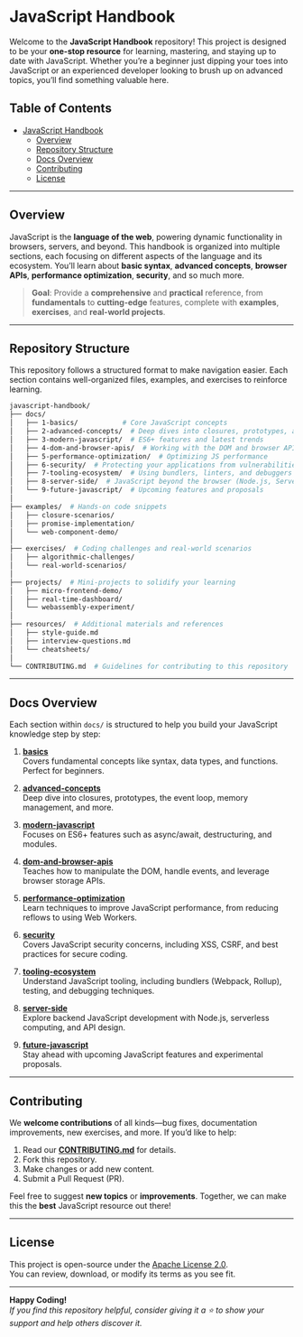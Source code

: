 # JavaScript Handbook

Welcome to the **JavaScript Handbook** repository! This project is designed to be your **one-stop resource** for learning, mastering, and staying up to date with JavaScript. Whether you’re a beginner just dipping your toes into JavaScript or an experienced developer looking to brush up on advanced topics, you’ll find something valuable here.

## Table of Contents

- [JavaScript Handbook](#javascript-handbook)
  - [Overview](#overview)
  - [Repository Structure](#repository-structure)
  - [Docs Overview](#docs-overview)
  - [Contributing](#contributing)
  - [License](#license)

---

## Overview

JavaScript is the **language of the web**, powering dynamic functionality in browsers, servers, and beyond. This handbook is organized into multiple sections, each focusing on different aspects of the language and its ecosystem. You’ll learn about **basic syntax**, **advanced concepts**, **browser APIs**, **performance optimization**, **security**, and so much more.

> **Goal**: Provide a **comprehensive** and **practical** reference, from **fundamentals** to **cutting-edge** features, complete with **examples**, **exercises**, and **real-world projects**.

---

## Repository Structure

This repository follows a structured format to make navigation easier. Each section contains well-organized files, examples, and exercises to reinforce learning.

```bash
javascript-handbook/
├── docs/
│   ├── 1-basics/           # Core JavaScript concepts
│   ├── 2-advanced-concepts/  # Deep dives into closures, prototypes, async programming
│   ├── 3-modern-javascript/  # ES6+ features and latest trends
│   ├── 4-dom-and-browser-apis/  # Working with the DOM and browser APIs
│   ├── 5-performance-optimization/  # Optimizing JS performance
│   ├── 6-security/  # Protecting your applications from vulnerabilities
│   ├── 7-tooling-ecosystem/  # Using bundlers, linters, and debuggers effectively
│   ├── 8-server-side/  # JavaScript beyond the browser (Node.js, Serverless)
│   └── 9-future-javascript/  # Upcoming features and proposals
│
├── examples/  # Hands-on code snippets
│   ├── closure-scenarios/
│   ├── promise-implementation/
│   └── web-component-demo/
│
├── exercises/  # Coding challenges and real-world scenarios
│   ├── algorithmic-challenges/
│   └── real-world-scenarios/
│
├── projects/  # Mini-projects to solidify your learning
│   ├── micro-frontend-demo/
│   ├── real-time-dashboard/
│   └── webassembly-experiment/
│
├── resources/  # Additional materials and references
│   ├── style-guide.md
│   ├── interview-questions.md
│   └── cheatsheets/
│
└── CONTRIBUTING.md  # Guidelines for contributing to this repository
```

---

## Docs Overview

Each section within `docs/` is structured to help you build your JavaScript knowledge step by step:

1. **[basics](docs/1-basics/)**  
   Covers fundamental concepts like syntax, data types, and functions. Perfect for beginners.

2. **[advanced-concepts](docs/2-advanced-concepts/)**  
   Deep dive into closures, prototypes, the event loop, memory management, and more.

3. **[modern-javascript](docs/3-modern-javascript/)**  
   Focuses on ES6+ features such as async/await, destructuring, and modules.

4. **[dom-and-browser-apis](docs/4-dom-and-browser-apis/)**  
   Teaches how to manipulate the DOM, handle events, and leverage browser storage APIs.

5. **[performance-optimization](docs/5-performance-optimization/)**  
   Learn techniques to improve JavaScript performance, from reducing reflows to using Web Workers.

6. **[security](docs/6-security/)**  
   Covers JavaScript security concerns, including XSS, CSRF, and best practices for secure coding.

7. **[tooling-ecosystem](docs/7-tooling-ecosystem/)**  
   Understand JavaScript tooling, including bundlers (Webpack, Rollup), testing, and debugging techniques.

8. **[server-side](docs/8-server-side/)**  
   Explore backend JavaScript development with Node.js, serverless computing, and API design.

9. **[future-javascript](docs/9-future-javascript/)**  
   Stay ahead with upcoming JavaScript features and experimental proposals.

---

## Contributing

We **welcome contributions** of all kinds—bug fixes, documentation improvements, new exercises, and more. If you’d like to help:

1. Read our **[CONTRIBUTING.md](CONTRIBUTING.md)** for details.  
2. Fork this repository.  
3. Make changes or add new content.  
4. Submit a Pull Request (PR).

Feel free to suggest **new topics** or **improvements**. Together, we can make this the **best** JavaScript resource out there!

---

## License

This project is open-source under the [Apache License 2.0](LICENSE).  
You can review, download, or modify its terms as you see fit.

---

**Happy Coding!**  
*If you find this repository helpful, consider giving it a ⭐ to show your support and help others discover it.*

